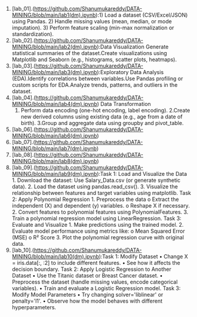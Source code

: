 1. [lab_01].(https://github.com/Shanumukareddy/DATA-MINING/blob/main/lab1(dm).ipynb):1) Load a dataset (CSV/Excel/JSON) using Pandas.
         2) Handle missing values (mean, median, or mode imputation).
         3) Perform feature scaling (min-max normalization or standardization).
2. [lab_02].(https://github.com/Shanumukareddy/DATA-MINING/blob/main/lab2(dm).ipynb):Data Visualization Generate statistical summaries of the dataset.Create visualizations using Matplotlib and Seaborn (e.g., histograms, scatter plots, heatmaps).
3. [lab_03].(https://github.com/Shanumukareddy/DATA-MINING/blob/main/lab3(dm).ipynb):Exploratory Data Analysis (EDA).Identify correlations between variables.Use Pandas profiling or custom scripts for EDA.Analyze trends, patterns, and outliers in the dataset.
4. [lab_04].(https://github.com/Shanumukareddy/DATA-MINING/blob/main/lab4(dm).ipynb) Data Transformation
   1. Perform data encoding (one-hot encoding, label encoding).
   2.Create new derived columns using existing data (e.g., age from a date of birth).
   3.Group and aggregate data using groupby and pivot_table.
5. [lab_06].(https://github.com/Shanumukareddy/DATA-MINING/blob/main/lab6(dm).ipynb)
6. [lab_07].(https://github.com/Shanumukareddy/DATA-MINING/blob/main/lab7(dm).ipynb)
7. [lab_08].(https://github.com/Shanumukareddy/DATA-MINING/blob/main/lab8(dm).ipynb)
8. [lab_09].(https://github.com/Shanumukareddy/DATA-MINING/blob/main/lab9(dm).ipynb):Task 1: Load and Visualize the Data
              1. Download the dataset: Use Salary_Data.csv (or generate synthetic data).
              2. Load the dataset using pandas.read_csv().
              3. Visualize the relationship between features and target variables using matplotlib.
              Task 2: Apply Polynomial Regression
              1. Preprocess the data
              o Extract the independent (X) and dependent (y) variables.
              o Reshape X if necessary.
              2. Convert features to polynomial features using PolynomialFeatures.
              3. Train a polynomial regression model using LinearRegression.
              Task 3: Evaluate and Visualize
              1. Make predictions using the trained model.
              2. Evaluate model performance using metrics like:
              o Mean Squared Error (MSE)
              o R² Score
              3. Plot the polynomial regression curve with original data.
9. [lab_10].(https://github.com/Shanumukareddy/DATA-MINING/blob/main/lab10(dm).ipynb):Task 1: Modify Dataset
               • Change X = iris.data[:, :2] to include different features.
               • See how it affects the decision boundary.
               Task 2: Apply Logistic Regression to Another Dataset
               • Use the Titanic dataset or Breast Cancer dataset.
               • Preprocess the dataset (handle missing values, encode categorical variables).
               • Train and evaluate a Logistic Regression model.
               Task 3: Modify Model Parameters
               • Try changing solver='liblinear' or penalty='l1'.
               • Observe how the model behaves with different hyperparameters.

